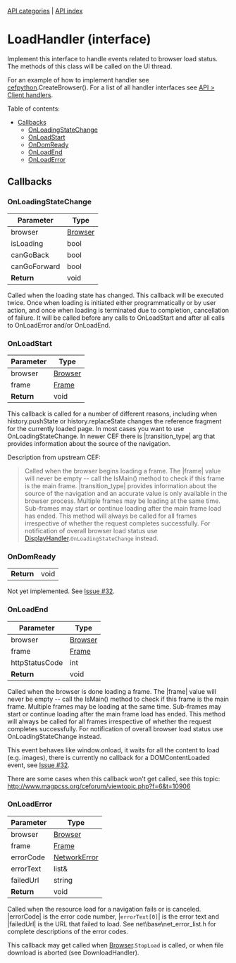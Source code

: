 [API categories](API-categories.md) | [API index](API-index.md)


# LoadHandler (interface)

Implement this interface to handle events related to browser load status. The methods of this class will be called on the UI thread.

For an example of how to implement handler see [cefpython](cefpython.md).CreateBrowser(). For a list of all handler interfaces see [API > Client handlers](API#Client_handlers).


Table of contents:
* [Callbacks](#callbacks)
  * [OnLoadingStateChange](#onloadingstatechange)
  * [OnLoadStart](#onloadstart)
  * [OnDomReady](#ondomready)
  * [OnLoadEnd](#onloadend)
  * [OnLoadError](#onloaderror)


## Callbacks


### OnLoadingStateChange

| Parameter | Type |
| --- | --- |
| browser | [Browser](Browser.md) |
| isLoading | bool |
| canGoBack | bool |
| canGoForward | bool |
| __Return__ | void |

Called when the loading state has changed. This callback will be executed
twice. Once when loading is initiated either programmatically or by user
action, and once when loading is terminated due to completion, cancellation
of failure. It will be called before any calls to OnLoadStart and after all
calls to OnLoadError and/or OnLoadEnd.


### OnLoadStart

| Parameter | Type |
| --- | --- |
| browser | [Browser](Browser.md) |
| frame | [Frame](Frame.md) |
| __Return__ | void |

This callback is called for a number of different reasons, including when
history.pushState or history.replaceState changes the reference fragment
for the currently loaded page. In most cases you want to use
OnLoadingStateChange. In newer CEF there is |transition_type| arg that
provides information about the source of the navigation.

Description from upstream CEF:
> Called when the browser begins loading a frame. The |frame| value will
> never be empty -- call the IsMain() method to check if this frame is the
> main frame. |transition_type| provides information about the source of the
> navigation and an accurate value is only available in the browser process.
> Multiple frames may be loading at the same time. Sub-frames may
> start or continue loading after the main frame load has ended. This method
> will always be called for all frames irrespective of whether the request
> completes successfully. For notification of overall browser load status use
> [DisplayHandler](DisplayHandler.md).`OnLoadingStateChange` instead.


### OnDomReady

| | |
| --- | --- |
| __Return__ | void |

Not yet implemented. See [Issue #32](../issues/32).


### OnLoadEnd

| Parameter | Type |
| --- | --- |
| browser | [Browser](Browser.md) |
| frame | [Frame](Frame.md) |
| httpStatusCode | int |
| __Return__ | void |

Called when the browser is done loading a frame. The |frame| value will
never be empty -- call the IsMain() method to check if this frame is the
main frame. Multiple frames may be loading at the same time. Sub-frames may
start or continue loading after the main frame load has ended. This method
will always be called for all frames irrespective of whether the request
completes successfully. For notification of overall browser load status use
OnLoadingStateChange instead.

This event behaves like window.onload, it waits for all the content to load (e.g. images), there is currently no callback for a DOMContentLoaded event, see [Issue #32](../issues/32).

There are some cases when this callback won't get called, see this topic: http://www.magpcss.org/ceforum/viewtopic.php?f=6&t=10906


### OnLoadError

| Parameter | Type |
| --- | --- |
| browser | [Browser](Browser.md) |
| frame | [Frame](Frame.md) |
| errorCode | [NetworkError](NetworkError.md) |
| errorText | list& |
| failedUrl | string |
| __Return__ | void |

Called when the resource load for a navigation fails or is canceled.
|errorCode| is the error code number, |`errorText[0]`| is the error text and
|failedUrl| is the URL that failed to load. See net\base\net_error_list.h
for complete descriptions of the error codes.

This callback may get called when [Browser](Browser.md).`StopLoad` is called, or when file download is aborted (see DownloadHandler).
